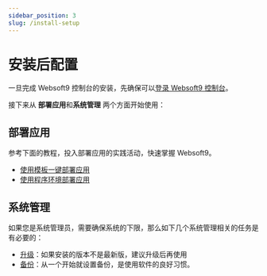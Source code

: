 ```yaml
---
sidebar_position: 3
slug: /install-setup
---
```


# 安装后配置

一旦完成 Websoft9 控制台的安装，先确保可以[登录 Websoft9 控制台](./login-console)。  

接下来从 **部署应用**和**系统管理** 两个方面开始使用：

## 部署应用

参考下面的教程，投入部署应用的实践活动，快速掌握 Websoft9。

- [使用模板一键部署应用](./appstore-guide)
- [使用程序环境部署应用](./runtime)

## 系统管理

如果您是系统管理员，需要确保系统的下限，那么如下几个系统管理相关的任务是有必要的：

- [升级](./upgrade)：如果安装的版本不是最新版，建议升级后再使用
- [备份](./backup)：从一个开始就设置备份，是使用软件的良好习惯。
